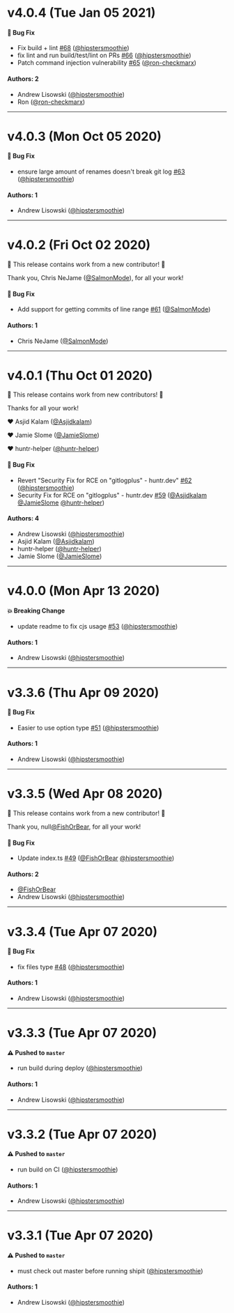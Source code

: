 # v4.0.4 (Tue Jan 05 2021)

#### 🐛 Bug Fix

- Fix build + lint [#68](https://github.com/domharrington/node-gitlog/pull/68) ([@hipstersmoothie](https://github.com/hipstersmoothie))
- fix lint and run build/test/lint on PRs [#66](https://github.com/domharrington/node-gitlog/pull/66) ([@hipstersmoothie](https://github.com/hipstersmoothie))
- Patch command injection vulnerability [#65](https://github.com/domharrington/node-gitlog/pull/65) ([@ron-checkmarx](https://github.com/ron-checkmarx))

#### Authors: 2

- Andrew Lisowski ([@hipstersmoothie](https://github.com/hipstersmoothie))
- Ron ([@ron-checkmarx](https://github.com/ron-checkmarx))

---

# v4.0.3 (Mon Oct 05 2020)

#### 🐛 Bug Fix

- ensure large amount of renames doesn't break git log [#63](https://github.com/domharrington/node-gitlog/pull/63) ([@hipstersmoothie](https://github.com/hipstersmoothie))

#### Authors: 1

- Andrew Lisowski ([@hipstersmoothie](https://github.com/hipstersmoothie))

---

# v4.0.2 (Fri Oct 02 2020)

:tada: This release contains work from a new contributor! :tada:

Thank you, Chris NeJame ([@SalmonMode](https://github.com/SalmonMode)), for all your work!

#### 🐛 Bug Fix

- Add support for getting commits of line range [#61](https://github.com/domharrington/node-gitlog/pull/61) ([@SalmonMode](https://github.com/SalmonMode))

#### Authors: 1

- Chris NeJame ([@SalmonMode](https://github.com/SalmonMode))

---

# v4.0.1 (Thu Oct 01 2020)

:tada: This release contains work from new contributors! :tada:

Thanks for all your work!

:heart: Asjid Kalam ([@Asjidkalam](https://github.com/Asjidkalam))

:heart: Jamie Slome ([@JamieSlome](https://github.com/JamieSlome))

:heart: huntr-helper ([@huntr-helper](https://github.com/huntr-helper))

#### 🐛 Bug Fix

- Revert "Security Fix for RCE on "gitlogplus" - huntr.dev" [#62](https://github.com/domharrington/node-gitlog/pull/62) ([@hipstersmoothie](https://github.com/hipstersmoothie))
- Security Fix for RCE on "gitlogplus" - huntr.dev [#59](https://github.com/domharrington/node-gitlog/pull/59) ([@Asjidkalam](https://github.com/Asjidkalam) [@JamieSlome](https://github.com/JamieSlome) [@huntr-helper](https://github.com/huntr-helper))

#### Authors: 4

- Andrew Lisowski ([@hipstersmoothie](https://github.com/hipstersmoothie))
- Asjid Kalam ([@Asjidkalam](https://github.com/Asjidkalam))
- huntr-helper ([@huntr-helper](https://github.com/huntr-helper))
- Jamie Slome ([@JamieSlome](https://github.com/JamieSlome))

---

# v4.0.0 (Mon Apr 13 2020)

#### 💥 Breaking Change

- update readme to fix cjs usage [#53](https://github.com/domharrington/node-gitlog/pull/53) ([@hipstersmoothie](https://github.com/hipstersmoothie))

#### Authors: 1

- Andrew Lisowski ([@hipstersmoothie](https://github.com/hipstersmoothie))

---

# v3.3.6 (Thu Apr 09 2020)

#### 🐛 Bug Fix

- Easier to use option type [#51](https://github.com/domharrington/node-gitlog/pull/51) ([@hipstersmoothie](https://github.com/hipstersmoothie))

#### Authors: 1

- Andrew Lisowski ([@hipstersmoothie](https://github.com/hipstersmoothie))

---

# v3.3.5 (Wed Apr 08 2020)

:tada: This release contains work from a new contributor! :tada:

Thank you, null[@FishOrBear](https://github.com/FishOrBear), for all your work!

#### 🐛 Bug Fix

- Update index.ts [#49](https://github.com/domharrington/node-gitlog/pull/49) ([@FishOrBear](https://github.com/FishOrBear) [@hipstersmoothie](https://github.com/hipstersmoothie))

#### Authors: 2

- [@FishOrBear](https://github.com/FishOrBear)
- Andrew Lisowski ([@hipstersmoothie](https://github.com/hipstersmoothie))

---

# v3.3.4 (Tue Apr 07 2020)

#### 🐛 Bug Fix

- fix files type [#48](https://github.com/domharrington/node-gitlog/pull/48) ([@hipstersmoothie](https://github.com/hipstersmoothie))

#### Authors: 1

- Andrew Lisowski ([@hipstersmoothie](https://github.com/hipstersmoothie))

---

# v3.3.3 (Tue Apr 07 2020)

#### ⚠️  Pushed to `master`

- run build during deploy ([@hipstersmoothie](https://github.com/hipstersmoothie))

#### Authors: 1

- Andrew Lisowski ([@hipstersmoothie](https://github.com/hipstersmoothie))

---

# v3.3.2 (Tue Apr 07 2020)

#### ⚠️  Pushed to `master`

- run build on CI ([@hipstersmoothie](https://github.com/hipstersmoothie))

#### Authors: 1

- Andrew Lisowski ([@hipstersmoothie](https://github.com/hipstersmoothie))

---

# v3.3.1 (Tue Apr 07 2020)

#### ⚠️  Pushed to `master`

- must check out master before running shipit ([@hipstersmoothie](https://github.com/hipstersmoothie))

#### Authors: 1

- Andrew Lisowski ([@hipstersmoothie](https://github.com/hipstersmoothie))